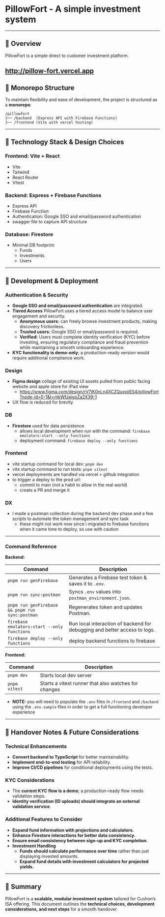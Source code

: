 # PillowFort - A simple investment system

---

## 📌 Overview

PillowFort is a simple direct to customer investment platform.

## http://pillow-fort.vercel.app

## 🚀 Monorepo Structure

To maintain flexibility and ease of development, the project is structured as a
**monorepo**:

```
/pillowfort
├── /backend  (Express API with Firebase Functions)
├── /frontend (Vite with vercel hosting)
```

---

## 🚀 Technology Stack & Design Choices

### **Frontend: Vite + React**

- Vite
- Tailwind
- React Router
- Vitest

### **Backend: Express + Firebase Functions**

- Express API
- Firebase Function
- Authentication: Google SSO and email/password authentication
- swagger file to capture API structure

### **Database: Firestore**

- Minimal DB footprint:
  - Funds
  - Investments
  - Users

---

## 🚀 Development & Deployment

### **Authentication & Security**

- **Google SSO and email/password authentication** are integrated.
- **Tiered Access** PillowFort uses a tiered access model to balance user
  engagement and security.
  - **Anonymous users:** can freely browse investment products, making discovery
    frictionless.
  - **Trusted users:** Google SSO or email/password is required.
  - **Verified:** Users must complete identity verification (KYC) before
    investing, ensuring regulatory compliance and fraud prevention while
    maintaining a smooth onboarding experience.
- **KYC functionality is demo-only**; a production-ready version would require
  additional compliance work.

### **Design**

- **Figma design** collage of existing UI assets pulled from public facing
  website and apple store for iPad view
  - https://www.figma.com/design/rV7IK0nLn4XCZQuxojiES4/pillowFort?node-id=0-1&t=ntkWfJajgoZa2X39-1
- UX flow is reduced for brevity

### **DB**

- **Firestore** used for data persistence
  - allows local development when run with the command:
    `firebase emulators:start --only functions`
  - deployment command: `firebase deploy --only functions`

### **Frontend**

- vite startup command for local dev: `pnpm dev`
- vite startup command to run tests: `pnpm vitest`
- vercel deployments are handled via vercel > github integration
- to trigger a deploy to the prod url:
  - commit to main (not a habit to allow in the real world)
  - create a PR and merge it

### **DX**

- I made a postman collection during the backend dev phase and a few scripts to
  automate the token management and sync task
  - these might not work now since i migrated to firebase functions when it came
    time to deploy, so use with caution

---

### **Command Reference**

**Backend:**

| **Command**                                     | **Description**                                                           |
| ----------------------------------------------- | ------------------------------------------------------------------------- |
| `pnpm run genFirebase`                          | Generates a Firebase test token & saves it to `.env`.                     |
| `pnpm run sync:postman`                         | Syncs `.env` values into `postman_environment.json`.                      |
| `pnpm run genFirebase && pnpm run sync:postman` | Regenerates token and updates Postman.                                    |
| `firebase emulators:start --only functions`     | Run local interaction of backend for debugging and better access to logs. |
| `firebase deploy --only functions`              | deploy backend functions to firebase                                      |

**Frontend:**

| **Command**   | **Description**                                      |
| ------------- | ---------------------------------------------------- |
| `pnpm dev`    | Starts local dev server                              |
| `pnpm vitest` | Starts a vitest runner that also watches for changes |

- **NOTE:** you will need to populate the `.env` files in `/frontend` and
  `/backend` using the `.env.sample` files in order to get a full functioning
  developer experience

---

## 🎯 Handover Notes & Future Considerations

### **Technical Enhancements**

- **Convert backend to TypeScript** for better maintainability.
- **Implement end-to-end testing** for API reliability.
- **Improve CI/CD pipelines** for conditional deployments using the tests.

### **KYC Considerations**

- The **current KYC flow is a demo**; a production-ready flow needs validation
  steps.
- **Identity verification (ID uploads) should integrate an external validation
  service**.

### **Additional Features to Consider**

- **Expand fund information with projections and calculators.**
- **Enhance Firestore interactions for better data consistency.**
- **Ensure email consistency between sign-up and KYC completion.**
- **Investment Handling**
  - **Funds should calculate performance over time** rather than just displaying
    invested amounts.
  - **Expand fund details with investment calculators for projected yields.**

---

## 🚀 Summary

PillowFort is a **scalable, modular investment system** tailored for Cushon’s
ISA offering. This document outlines the **technical choices, development
considerations, and next steps** for a smooth handover.
